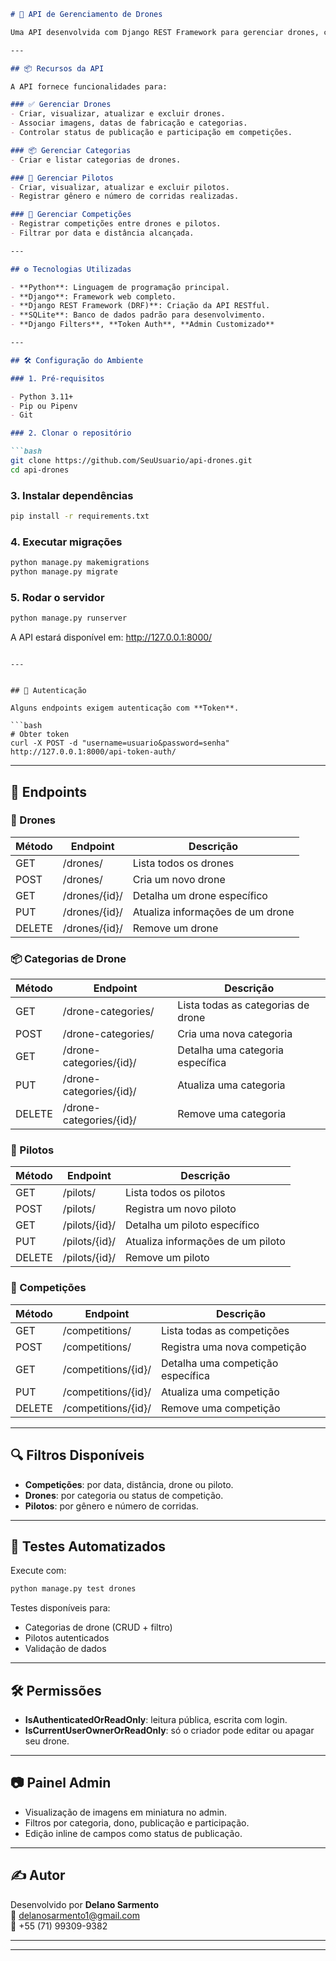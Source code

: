 ```markdown
# 🚁 API de Gerenciamento de Drones

Uma API desenvolvida com Django REST Framework para gerenciar drones, categorias, pilotos e competições, permitindo o controle eficiente de dados e funcionalidades relacionadas ao universo de corridas com drones.

---

## 📦 Recursos da API

A API fornece funcionalidades para:

### ✅ Gerenciar Drones
- Criar, visualizar, atualizar e excluir drones.
- Associar imagens, datas de fabricação e categorias.
- Controlar status de publicação e participação em competições.

### 📦 Gerenciar Categorias
- Criar e listar categorias de drones.

### 🧍 Gerenciar Pilotos
- Criar, visualizar, atualizar e excluir pilotos.
- Registrar gênero e número de corridas realizadas.

### 🏁 Gerenciar Competições
- Registrar competições entre drones e pilotos.
- Filtrar por data e distância alcançada.

---

## ⚙️ Tecnologias Utilizadas

- **Python**: Linguagem de programação principal.  
- **Django**: Framework web completo.  
- **Django REST Framework (DRF)**: Criação da API RESTful.  
- **SQLite**: Banco de dados padrão para desenvolvimento.  
- **Django Filters**, **Token Auth**, **Admin Customizado**

---

## 🛠️ Configuração do Ambiente

### 1. Pré-requisitos

- Python 3.11+
- Pip ou Pipenv
- Git

### 2. Clonar o repositório

```bash
git clone https://github.com/SeuUsuario/api-drones.git
cd api-drones
```

### 3. Instalar dependências

```bash
pip install -r requirements.txt
```

### 4. Executar migrações

```bash
python manage.py makemigrations
python manage.py migrate
```

### 5. Rodar o servidor

```bash
python manage.py runserver
```

A API estará disponível em: http://127.0.0.1:8000/
```

---


## 🔐 Autenticação

Alguns endpoints exigem autenticação com **Token**.

```bash
# Obter token
curl -X POST -d "username=usuario&password=senha" http://127.0.0.1:8000/api-token-auth/
```

---

## 🔄 Endpoints

### 🚁 Drones

| Método | Endpoint         | Descrição                             |
|--------|------------------|---------------------------------------|
| GET    | /drones/         | Lista todos os drones                 |
| POST   | /drones/         | Cria um novo drone                    |
| GET    | /drones/{id}/    | Detalha um drone específico           |
| PUT    | /drones/{id}/    | Atualiza informações de um drone      |
| DELETE | /drones/{id}/    | Remove um drone                       |

### 📦 Categorias de Drone

| Método | Endpoint                | Descrição                             |
|--------|-------------------------|---------------------------------------|
| GET    | /drone-categories/      | Lista todas as categorias de drone    |
| POST   | /drone-categories/      | Cria uma nova categoria               |
| GET    | /drone-categories/{id}/ | Detalha uma categoria específica      |
| PUT    | /drone-categories/{id}/ | Atualiza uma categoria                |
| DELETE | /drone-categories/{id}/ | Remove uma categoria                  |

### 🧍 Pilotos

| Método | Endpoint         | Descrição                             |
|--------|------------------|---------------------------------------|
| GET    | /pilots/         | Lista todos os pilotos                |
| POST   | /pilots/         | Registra um novo piloto               |
| GET    | /pilots/{id}/    | Detalha um piloto específico          |
| PUT    | /pilots/{id}/    | Atualiza informações de um piloto     |
| DELETE | /pilots/{id}/    | Remove um piloto                      |

### 🏁 Competições

| Método | Endpoint             | Descrição                                   |
|--------|----------------------|---------------------------------------------|
| GET    | /competitions/       | Lista todas as competições                  |
| POST   | /competitions/       | Registra uma nova competição                |
| GET    | /competitions/{id}/  | Detalha uma competição específica           |
| PUT    | /competitions/{id}/  | Atualiza uma competição                     |
| DELETE | /competitions/{id}/  | Remove uma competição                       |

---

## 🔍 Filtros Disponíveis

- **Competições**: por data, distância, drone ou piloto.
- **Drones**: por categoria ou status de competição.
- **Pilotos**: por gênero e número de corridas.

---

## 🧪 Testes Automatizados

Execute com:

```bash
python manage.py test drones
```

Testes disponíveis para:
- Categorias de drone (CRUD + filtro)
- Pilotos autenticados
- Validação de dados

---

## 🛠️ Permissões

- **IsAuthenticatedOrReadOnly**: leitura pública, escrita com login.
- **IsCurrentUserOwnerOrReadOnly**: só o criador pode editar ou apagar seu drone.

---

## 📷 Painel Admin

- Visualização de imagens em miniatura no admin.
- Filtros por categoria, dono, publicação e participação.
- Edição inline de campos como status de publicação.

---

## ✍️ Autor

Desenvolvido por **Delano Sarmento**  
📧 delanosarmento1@gmail.com  
📱 +55 (71) 99309-9382

---

---
